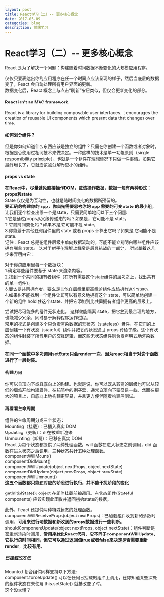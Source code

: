 ```yaml
---
layout: post
title: React学习（二）-- 更多核心概念 
date: 2017-05-09
categories: blog
description: 前端学习
---
```


# React学习（二）-- 更多核心概念           
React 是为了解决一个问题：构建随着时间数据不断变化的大规模应用程序。           

仅仅只要表达出你的应用程序在任一个时间点应该呈现的样子，然后当底层的数据变了，React 会自动处理所有用户界面的更新。           
数据变化后，React 概念上与点击“刷新”按钮类似，但仅会更新变化的部分。           

#### React isn't an MVC framework.           
React is a library for building composable user interfaces. It encourages the creation of reusable UI components which present data that changes over time.           

#### 如何划分组件？           
但是你如何知道什么东西应该是独立的组件？只需在你创建一个函数或者对象时，根据是否使用过相同技术来做决定。一种这样的技术是单一功能原则（single responsibility principle），也就是一个组件在理想情况下只做一件事情。如果它最终增长了，它就应该被分解为更小的组件。           

#### props vs state           
**在React中，尽量避免直接操作DOM，应该操作数据，数据一般有两种形式：props和state**           
State 仅仅是为互动性，也就是随时间变化的数据所预留的。           
**要正确的构建你的 app，你首先需要思考你的 app 需要的可变 state 的最小组**。           
让我们逐个检查出哪一个是state，只需要简单地问以下三个问题:           
1.它是通过props从父级传递来的吗？如果是，它可能不是 state。           
2.它随时间变化吗？如果不是,它可能不是 state。           
3.你能基于其他任何组件里的 state 或者 props 计算出它吗？如果是,它可能不是state.           
记住：React 总是在组件层级中单向数据流动的。可能不能立刻明白哪些组件应该拥有哪些 state。 这对于新手在理解上经常是最具挑战的一部分， 所以跟着这几步来弄明白它：           

对于你的应用里每一个数据块：           
1.确定哪些组件要基于 state 来渲染内容。           
2.找到一个共同的拥有者组件（在所有需要这个state组件的层次之上，找出共有的单一组件）。           
3.要么是共同拥有者，要么是其他在层级里更高级的组件应该拥有这个state。           
4.如果你不能找到一个组件让其可以有意义地拥有这个 state，可以简单地创建一个新的组件 hold 住这个state，并把它添加到比共同拥有者组件更高的层级上。           

尝试把尽可能多的组件无状态化。 这样做能隔离 state，把它放到最合理的地方，也能减少冗余，同时易于解释程序运作过程。           
常用的模式是创建多个只负责渲染数据的无状态（stateless）组件，在它们的上层创建一个有状态（stateful）组件并把它的状态通过 props 传给子级。这个有状态的组件封装了所有用户的交互逻辑，而这些无状态组件则负责声明式地渲染数据。           

#### 在同一个函数中多次调用setState只会render一次，因为react相当于对这个函数进行了一层封装。           
           
#### 构建方向           
你可以自顶向下或自底向上的构建。也就是说，你可以既从较高的层级也可以从较低的层级开始构建组件。在较简单的例子里，通常自顶向下要容易一些，然而在更大的项目上，自底向上地构建更容易，并且更方便伴随着构建写测试。           

#### 再看看生命周期           
组件的生命周期分成三个状态：           
Mounting（挂载）：已插入真实 DOM           
Updating（更新）：正在被重新渲染           
Unmounting（卸载）：已移出真实 DOM           
React 为每个状态都提供了两种处理函数，will 函数在进入状态之前调用，did 函数在进入状态之后调用，三种状态共计五种处理函数。           
componentWillMount()           
componentDidMount()           
componentWillUpdate(object nextProps, object nextState)           
componentDidUpdate(object prevProps, object prevState)           
componentWillUnmount()           
**这五个函数都只能在对应的阶段进行执行，并不能干扰阶段的变化**           

getInitialState(): object 在组件挂载前被调用。有状态组件(Stateful components) 应该实现此函数并返回初始state的数据。    

此外，React 还提供两种特殊状态的处理函数。           
componentWillReceiveProps(object nextProps)：已加载组件收到新的参数时调用，**可用来进行老数据和新收到的props数据进行一些判断。**           
shouldComponentUpdate(object nextProps, object nextState)：组件判断是否重新渲染时调用，**常用来优化React代码，它不同于componentWillUpdate，它执行的时间相同，但它可以通过返回值true或者false来决定是否需要重新render，比较有用。**           


##### 已挂载的方法     
Mounted 复合组件同样支持以下方法:     
component.forceUpdate() 可以在任何已挂载的组件上调用，在你知道某些深处的组件状态在未使用 this.setState() 就被改变了时。     
这个没太懂？    
